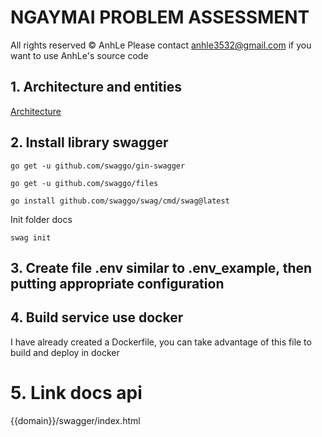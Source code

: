 # NGAYMAI PROBLEM ASSESSMENT
All rights reserved © AnhLe
Please contact anhle3532@gmail.com if you want to use AnhLe's source code

## 1. Architecture and entities
[Architecture](https://app.diagrams.net/#G1GWZHzJ0_Ez5r0NW_qkkRE_Vi-52d-SN4#%7B%22pageId%22%3A%22LIlMXQeiWCyiD9asdB7_%22%7D)

## 2. Install library swagger

`go get -u github.com/swaggo/gin-swagger`

`go get -u github.com/swaggo/files`

`go install github.com/swaggo/swag/cmd/swag@latest`

Init folder docs

`swag init`

## 3. Create file .env similar to .env_example, then putting appropriate configuration
## 4. Build service use docker
I have already created a Dockerfile, you can take advantage of this file to build and deploy in docker

# 5. Link docs api
{{domain}}/swagger/index.html